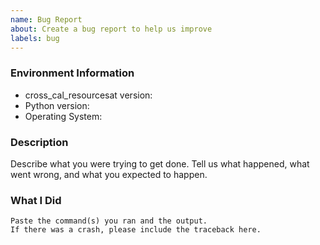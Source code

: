 ```yaml
---
name: Bug Report
about: Create a bug report to help us improve
labels: bug
---
```


<!-- Please search existing issues to avoid creating duplicates. -->

### Environment Information

-   cross_cal_resourcesat version:
-   Python version:
-   Operating System:

### Description

Describe what you were trying to get done.
Tell us what happened, what went wrong, and what you expected to happen.

### What I Did

```
Paste the command(s) you ran and the output.
If there was a crash, please include the traceback here.
```
